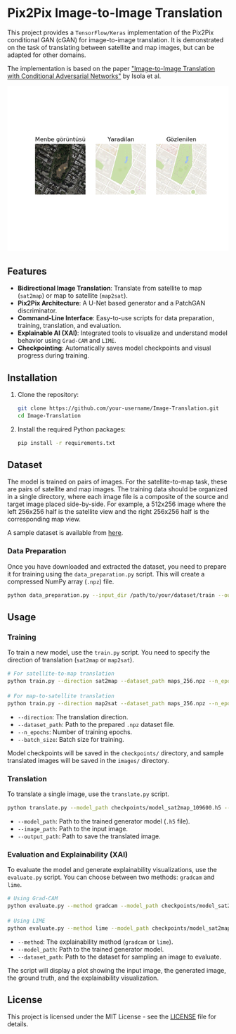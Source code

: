 # Pix2Pix Image-to-Image Translation

This project provides a `TensorFlow/Keras` implementation of the Pix2Pix conditional GAN (cGAN) for image-to-image translation. It is demonstrated on the task of translating between satellite and map images, but can be adapted for other domains.

The implementation is based on the paper ["Image-to-Image Translation with Conditional Adversarial Networks"](https://arxiv.org/abs/1611.07004) by Isola et al.

![Example Translation](images/Figure_1.png)

## Features

- **Bidirectional Image Translation**: Translate from satellite to map (`sat2map`) or map to satellite (`map2sat`).
- **Pix2Pix Architecture**: A U-Net based generator and a PatchGAN discriminator.
- **Command-Line Interface**: Easy-to-use scripts for data preparation, training, translation, and evaluation.
- **Explainable AI (XAI)**: Integrated tools to visualize and understand model behavior using `Grad-CAM` and `LIME`.
- **Checkpointing**: Automatically saves model checkpoints and visual progress during training.

## Installation

1.  Clone the repository:
    ```bash
    git clone https://github.com/your-username/Image-Translation.git
    cd Image-Translation
    ```

2.  Install the required Python packages:
    ```bash
    pip install -r requirements.txt
    ```

## Dataset

The model is trained on pairs of images. For the satellite-to-map task, these are pairs of satellite and map images. The training data should be organized in a single directory, where each image file is a composite of the source and target image placed side-by-side. For example, a 512x256 image where the left 256x256 half is the satellite view and the right 256x256 half is the corresponding map view.

A sample dataset is available from [here](http://efrosgans.eecs.berkeley.edu/pix2pix/datasets/maps.tar.gz).

### Data Preparation

Once you have downloaded and extracted the dataset, you need to prepare it for training using the `data_preparation.py` script. This will create a compressed NumPy array (`.npz`) file.

```bash
python data_preparation.py --input_dir /path/to/your/dataset/train --output_file maps_256.npz
```

## Usage

### Training

To train a new model, use the `train.py` script. You need to specify the direction of translation (`sat2map` or `map2sat`).

```bash
# For satellite-to-map translation
python train.py --direction sat2map --dataset_path maps_256.npz --n_epochs 200

# For map-to-satellite translation
python train.py --direction map2sat --dataset_path maps_256.npz --n_epochs 200
```

-   `--direction`: The translation direction.
-   `--dataset_path`: Path to the prepared `.npz` dataset file.
-   `--n_epochs`: Number of training epochs.
-   `--batch_size`: Batch size for training.

Model checkpoints will be saved in the `checkpoints/` directory, and sample translated images will be saved in the `images/` directory.

### Translation

To translate a single image, use the `translate.py` script.

```bash
python translate.py --model_path checkpoints/model_sat2map_109600.h5 --image_path path/to/your/input_image.png --output_path translated_image.png
```

-   `--model_path`: Path to the trained generator model (`.h5` file).
-   `--image_path`: Path to the input image.
-   `--output_path`: Path to save the translated image.

### Evaluation and Explainability (XAI)

To evaluate the model and generate explainability visualizations, use the `evaluate.py` script. You can choose between two methods: `gradcam` and `lime`.

```bash
# Using Grad-CAM
python evaluate.py --method gradcam --model_path checkpoints/model_sat2map_109600.h5 --dataset_path maps_256.npz

# Using LIME
python evaluate.py --method lime --model_path checkpoints/model_sat2map_109600.h5 --dataset_path maps_256.npz
```

-   `--method`: The explainability method (`gradcam` or `lime`).
-   `--model_path`: Path to the trained generator model.
-   `--dataset_path`: Path to the dataset for sampling an image to evaluate.

The script will display a plot showing the input image, the generated image, the ground truth, and the explainability visualization.

## License

This project is licensed under the MIT License - see the [LICENSE](LICENSE) file for details.
